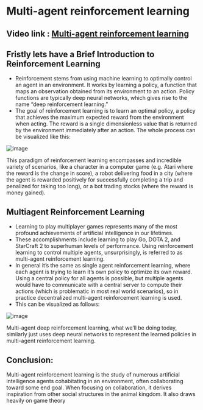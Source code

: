 # Multi-agent reinforcement learning

## Video link : [Multi-agent reinforcement learning](https://drive.google.com/file/d/1y4jzPlNJlsxLeETT39gvcukkFuMdkJ7s/view?usp=sharing)

## Fristly lets have a Brief Introduction to Reinforcement Learning
- Reinforcement stems from using machine learning to optimally control an agent in an environment. It works by learning a policy, a function that maps an observation obtained from its environment to an action. Policy functions are typically deep neural networks, which gives rise to the name “deep reinforcement learning.”
- The goal of reinforcement learning is to learn an optimal policy, a policy that achieves the maximum expected reward from the environment when acting. The reward is a single dimensionless value that is returned by the environment immediately after an action. The whole process can be visualized like this:


![image](https://user-images.githubusercontent.com/63282184/143874827-3c3c8287-6400-4651-bb0b-be37b0808a2f.png)

This paradigm of reinforcement learning encompasses and incredible variety of scenarios, like a character in a computer game (e.g. Atari where the reward is the change in score), a robot delivering food in a city (where the agent is rewarded positively for successfully completing a trip and penalized for taking too long), or a bot trading stocks (where the reward is money gained).

## Multiagent Reinforcement Learning
- Learning to play multiplayer games represents many of the most profound achievements of artificial intelligence in our lifetimes. 
- These accomplishments include learning to play Go, DOTA 2, and StarCraft 2 to superhuman levels of performance. Using reinforcement learning to control multiple agents, unsurprisingly, is referred to as multi-agent reinforcement learning. 
- In general it’s the same as single agent reinforcement learning, where each agent is trying to learn it’s own policy to optimize its own reward. Using a central policy for all agents is possible, but multiple agents would have to communicate with a central server to compute their actions (which is problematic in most real world scenarios), so in practice decentralized multi-agent reinforcement learning is used. 
- This can be visualized as follows:

![image](https://user-images.githubusercontent.com/63282184/143874947-a5002e33-2244-4520-a9e0-26fa0ad9e756.png)

Multi-agent deep reinforcement learning, what we’ll be doing today, similarly just uses deep neural networks to represent the learned policies in multi-agent reinforcement learning.


## Conclusion:

Multi-agent reinforcement learning is the study of numerous artificial intelligence agents cohabitating in an environment, often collaborating toward some end goal. When focusing on collaboration, it derives inspiration from other social structures in the animal kingdom. It also draws heavily on game theory
